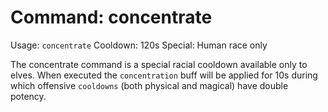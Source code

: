# Command: concentrate
Usage: `concentrate`
Cooldown: 120s
Special: Human race only

The concentrate command is a special racial cooldown available only to elves.
When executed the `concentration` buff will be applied for 10s during which
offensive `cooldowns` (both physical and magical) have double potency.
